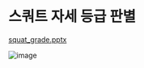 # 스쿼트 자세 등급 판별
[squat_grade.pptx](https://github.com/kim-chanhee/squat_grade/files/14739038/squat_grade.pptx)

![image](https://github.com/kim-chanhee/squat_grade/assets/116836230/01de59c6-9152-421e-84b9-c48ad6531731)



